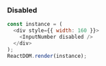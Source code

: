 ### Disabled

<!--start-code-->

```js
const instance = (
  <div style={{ width: 160 }}>
    <InputNumber disabled />
  </div>
);
ReactDOM.render(instance);
```

<!--end-code-->
